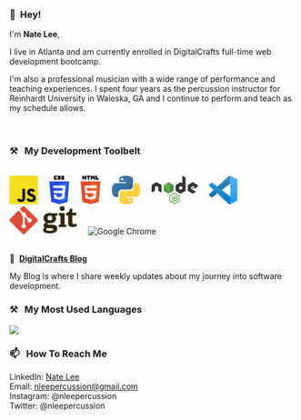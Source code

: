 <!-- [![Header](https://raw.githubusercontent.com/natelee3/natelee3/nate_lee(1).png "Header")](https://some-url.dev/)
 -->
### 👋&nbsp;&nbsp;Hey!

I'm **Nate Lee**, 

I live in Atlanta and am currently enrolled in DigitalCrafts full-time web development bootcamp. 

I'm also a professional musician with a wide range of performance and teaching experiences. I spent four years as the percussion instructor for Reinhardt University in Waleska, GA and I continue to perform and teach as my schedule allows.
<br><br><br>
<!-- To know more, track me on **[Twitter](https://twitter.com/intent/follow?screen_name=obetomuniz)** or **[Newsletter](https://beto.im/newsletter)**.
<br><br> -->
### ⚒&nbsp;&nbsp;&nbsp;My Development Toolbelt
<br><img alt="JavaScript" title="JavaScript" src="https://github.com/natelee3/natelee3/blob/main/javascript.svg" height="50">&nbsp;&nbsp;&nbsp;&nbsp;
<img alt="CSS" title="CSS" src="https://github.com/natelee3/natelee3/blob/main/css-3.svg" height="50">&nbsp;&nbsp;&nbsp;&nbsp;
<img alt="HTML" title="HTML" src="https://github.com/natelee3/natelee3/blob/main/html-5.svg" height="50">&nbsp;&nbsp;&nbsp;&nbsp;
<img alt="Python" title="Python" src="https://github.com/natelee3/natelee3/blob/main/python.svg" height="50">&nbsp;&nbsp;&nbsp;&nbsp;
<img alt=" title=" title="Node.js" src="https://github.com/natelee3/natelee3/blob/main/nodejs.svg" height="50">&nbsp;&nbsp;&nbsp;&nbsp;
<img alt="VS Code" title="VS Code" src="https://github.com/natelee3/natelee3/blob/main/visual-studio-code.svg" height="50">&nbsp;&nbsp;&nbsp;&nbsp;
<img alt="Git" title="Git" src="https://github.com/natelee3/natelee3/blob/main/git.svg" height="50">&nbsp;&nbsp;&nbsp;&nbsp;
<img alt="Google Chrome" title="Google Chrome" src="https://user-images.githubusercontent.com/1680157/87443745-47fd3c00-c5cc-11ea-878f-44f34572775e.png" height="50"><br><br>
<!-- ### 👨‍💻&nbsp;&nbsp;&nbsp;My Personal Projects
<br> -->

📝&nbsp;&nbsp;**[DigitalCrafts Blog](http://github.com/natelee3/blog_posts)**

My Blog is where I share weekly updates about my journey into software development. 


### ⚒&nbsp;&nbsp;&nbsp;My Most Used Languages
<a href="https://github.com/natelee3/natelee3">
  <img align="center" src="https://github-readme-stats.vercel.app/api/top-langs/?username=natelee3&hide=java,html,tex&title_color=ffffff&text_color=c9cacc&icon_color=2bbc8a&bg_color=1d1f21&langs_count=3" />
</a>

### 📫&nbsp;&nbsp;&nbsp;How To Reach Me

LinkedIn: <a href="https://www.linkedin.com/in/nate-lee-4062451b"/>Nate Lee</a><br>
Email: nleepercussion@gmail.com<br>
Instagram: @nleepercussion<br>
Twitter: @nleepercussion
<!--
**natelee3/natelee3** is a ✨ _special_ ✨ repository because its `README.md` (this file) appears on your GitHub profile.

Here are some ideas to get you started:

- 🔭 I’m currently working on ...
- 🌱 I’m currently learning ...
- 👯 I’m looking to collaborate on ...
- 🤔 I’m looking for help with ...
- 💬 Ask me about ...
-  How to reach me: ...
- 😄 Pronouns: ...
- ⚡ Fun fact: ...
-->

